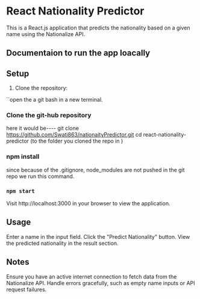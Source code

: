 
# React Nationality Predictor

This is a React.js application that predicts the nationality based on a given name using the Nationalize API.

## Documentaion to run the app loacally

## Setup

1. Clone the repository:

``open the a git bash in a new terminal.


### Clone the git-hub repository 

here it would be----  git clone https://github.com/Swati863/nationaityPredictor.git
cd react-nationality-predictor (to the folder you cloned the repo in )

### npm install 
since because of the .gitignore, node_modules are not pushed in the git repo we run this command.


### `npm start`
Visit http://localhost:3000 in your browser to view the application.

## Usage
Enter a name in the input field.
Click the "Predict Nationality" button.
View the predicted nationality in the result section.

## Notes
Ensure you have an active internet connection to fetch data from the Nationalize API.
Handle errors gracefully, such as empty name inputs or API request failures.


